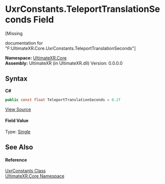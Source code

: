 # UxrConstants.TeleportTranslationSeconds Field
 

\[Missing <summary> documentation for "F:UltimateXR.Core.UxrConstants.TeleportTranslationSeconds"\]

**Namespace:**&nbsp;<a href="N_UltimateXR_Core">UltimateXR.Core</a><br />**Assembly:**&nbsp;UltimateXR (in UltimateXR.dll) Version: 0.0.0.0

## Syntax

**C#**<br />
``` C#
public const float TeleportTranslationSeconds = 0.2f
```

<a href="UltimateXR/Scripts/Core/UxrConstants.cs" rel="noopener noreferrer" title="View the source code">View Source</a><br />

#### Field Value
Type: <a href="https://docs.microsoft.com/dotnet/api/system.single" target="_blank" rel="noopener noreferrer">Single</a>

## See Also


#### Reference
<a href="T_UltimateXR_Core_UxrConstants">UxrConstants Class</a><br /><a href="N_UltimateXR_Core">UltimateXR.Core Namespace</a><br />